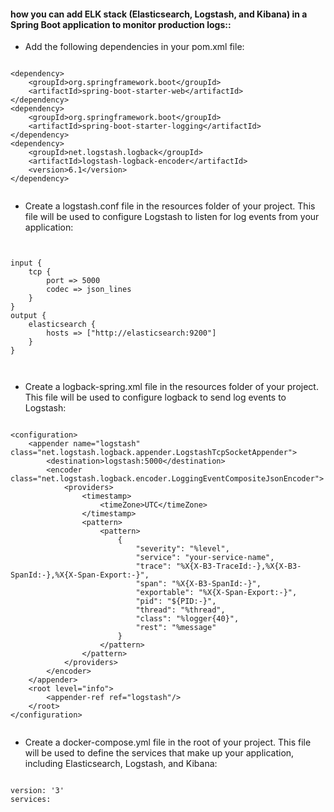 


#### how you can add ELK stack (Elasticsearch, Logstash, and Kibana) in a Spring Boot application to monitor production logs::


* Add the following dependencies in your pom.xml file:

```

<dependency>
    <groupId>org.springframework.boot</groupId>
    <artifactId>spring-boot-starter-web</artifactId>
</dependency>
<dependency>
    <groupId>org.springframework.boot</groupId>
    <artifactId>spring-boot-starter-logging</artifactId>
</dependency>
<dependency>
    <groupId>net.logstash.logback</groupId>
    <artifactId>logstash-logback-encoder</artifactId>
    <version>6.1</version>
</dependency>


```

* Create a logstash.conf file in the resources folder of your project. This file will be used to configure Logstash to listen for log events from your application:


```


input {
    tcp {
        port => 5000
        codec => json_lines
    }
}
output {
    elasticsearch {
        hosts => ["http://elasticsearch:9200"]
    }
}



```

* Create a logback-spring.xml file in the resources folder of your project. This file will be used to configure logback to send log events to Logstash:

```

<configuration>
    <appender name="logstash" class="net.logstash.logback.appender.LogstashTcpSocketAppender">
        <destination>logstash:5000</destination>
        <encoder class="net.logstash.logback.encoder.LoggingEventCompositeJsonEncoder">
            <providers>
                <timestamp>
                    <timeZone>UTC</timeZone>
                </timestamp>
                <pattern>
                    <pattern>
                        {
                            "severity": "%level",
                            "service": "your-service-name",
                            "trace": "%X{X-B3-TraceId:-},%X{X-B3-SpanId:-},%X{X-Span-Export:-}",
                            "span": "%X{X-B3-SpanId:-}",
                            "exportable": "%X{X-Span-Export:-}",
                            "pid": "${PID:-}",
                            "thread": "%thread",
                            "class": "%logger{40}",
                            "rest": "%message"
                        }
                    </pattern>
                </pattern>
            </providers>
        </encoder>
    </appender>
    <root level="info">
        <appender-ref ref="logstash"/>
    </root>
</configuration>


```


* Create a docker-compose.yml file in the root of your project. This file will be used to define the services that make up your application, including Elasticsearch, Logstash, and Kibana:


```

version: '3'
services:
 

```

